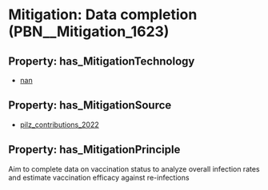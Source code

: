 # Mitigation: __Data completion__ (PBN__Mitigation_1623)

## Property: has_MitigationTechnology

* [nan](../Technology/PBN__Technology_22)

## Property: has_MitigationSource

* [pilz_contributions_2022](../Article/PBN__Article_245)

## Property: has_MitigationPrinciple

Aim to complete data on vaccination status to analyze overall infection rates and estimate vaccination efficacy against re-infections

